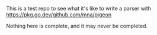This is a test repo to see what it's like to write a parser with https://pkg.go.dev/github.com/mna/pigeon

Nothing here is complete, and it may never be completed.
